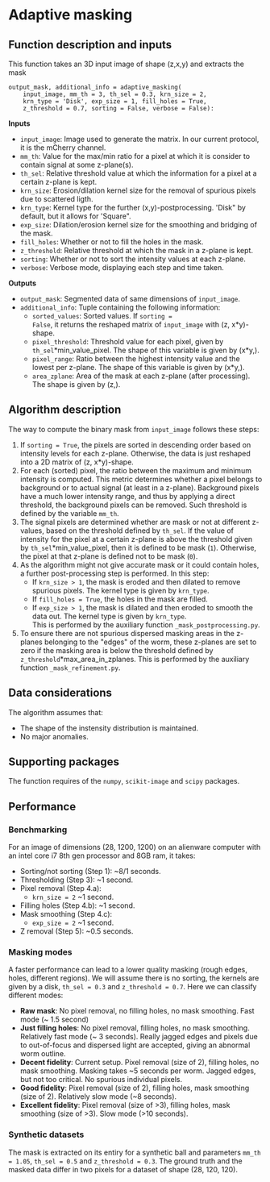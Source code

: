 # Adaptive masking
## Function description and inputs
This function takes an 3D input image of shape (z,x,y) and extracts the mask
```
output_mask, additional_info = adaptive_masking(
    input_image, mm_th = 3, th_sel = 0.3, krn_size = 2,
    krn_type = 'Disk', exp_size = 1, fill_holes = True, 
    z_threshold = 0.7, sorting = False, verbose = False):
```
**Inputs**
- <code>input_image</code>: Image used to generate the matrix. In our current protocol, it is the mCherry channel.
- <code>mm_th</code>: Value for the max/min ratio for a pixel at which it is consider to contain signal at some z-plane(s).
- <code>th_sel</code>: Relative threshold value at which the information for a pixel at a certain z-plane is kept.
- <code>krn_size</code>: Erosion/dilation kernel size for the removal of spurious pixels due to scattered ligth.
- <code>krn_type</code>: Kernel type for the further (x,y)-postprocessing. 'Disk" by default, but it allows for 'Square".
- <code>exp_size</code>: Dilation/erosion kernel size for the smoothing and bridging of the mask.
- <code>fill_holes</code>: Whether or not to fill the holes in the mask.
- <code>z_threshold</code>: Relative threshold at which the mask in a z-plane is kept.
- <code>sorting</code>: Whether or not to sort the intensity values at each z-plane.
- <code>verbose</code>: Verbose mode, displaying each step and time taken.

**Outputs**
- <code>output_mask</code>: Segmented data of same dimensions of <code>input_image</code>.
- <code>additional_info</code>: Tuple containing the following information:
  - <code>sorted_values</code>: Sorted values. If <code>sorting = False</code>, it returns the reshaped matrix of <code>input_image</code> with (z, x\*y)-shape.
  - <code>pixel_threshold</code>: Threshold value for each pixel, given by <code>th_sel</code>\*min_value_pixel. The shape of this variable is given by (x\*y,).
  - <code>pixel_range</code>: Ratio between the highest intensity value and the lowest per z-plane. The shape of this variable is given by (x\*y,).
  - <code>area_zplane</code>: Area of the mask at each z-plane (after processing). The shape is given by (z,).

## Algorithm description
The way to compute the binary mask from <code>input_image</code> follows these steps:
1. If <code>sorting = True</code>, the pixels are sorted in descending order based on intensity levels for each z-plane. Otherwise, the data is just reshaped into a 2D matrix of (z, x\*y)-shape.
2. For each (sorted) pixel, the ratio between the maximum and minimum intensity is computed. This metric determines whether a pixel belongs to background or to actual signal (at least in a z-plane). Background pixels have a much lower intensity range, and thus by applying a direct threshold, the background pixels can be removed. Such threshold is defined by the variable <code>mm_th</code>.
3. The signal pixels are determined whether are mask or not at different z-values, based on the threshold defined by <code>th_sel</code>. If the value of intensity for the pixel at a certain z-plane is above the threshold given by <code>th_sel</code>\*min_value_pixel, then it is defined to be mask (<code>1</code>). Otherwise, the pixel at that z-plane is defined not to be mask (<code>0</code>).
4. As the algorithm might not give accurate mask or it could contain holes, a further post-processing step is performed. In this step:
   - If <code>krn_size > 1</code>, the mask is eroded and then dilated to remove spurious pixels. The kernel type is given by <code>krn_type</code>.
   - If <code>fill_holes = True</code>, the holes in the mask are filled.
   - If <code>exp_size > 1</code>, the mask is dilated and then eroded to smooth the data out. The kernel type is given by <code>krn_type</code>. <br>
This is performed by the auxiliary function <code>_mask_postprocessing.py</code>.
5. To ensure there are not spurious dispersed masking areas in the z-planes belonging to the "edges" of the worm, these z-planes are set to zero if the masking area is below the threshold defined by <code>z_threshold</code>\*max_area_in_zplanes. This is performed by the auxiliary function <code>_mask_refinement.py</code>.

## Data considerations
The algorithm assumes that:
- The shape of the instensity distribution is maintained.
- No major anomalies.

## Supporting packages
The function requires of the <code>numpy</code>, <code>scikit-image</code> and <code>scipy</code> packages.

## Performance
### Benchmarking
For an image of dimensions (28, 1200, 1200) on an alienware computer with an intel core i7 8th gen processor and 8GB ram, it takes:
- Sorting/not sorting (Step 1): ~8/1 seconds.
- Thresholding (Step 3): ~1 second.
- Pixel removal (Step 4.a):
  - <code>krn_size = 2</code> ~1 second.
- Filling holes (Step 4.b): ~1 second.
- Mask smoothing (Step 4.c):
  - <code>exp_size = 2</code> ~1 second.
- Z removal (Step 5): ~0.5 seconds.

### Masking modes
A faster performance can lead to a lower quality masking (rough edges, holes, different regions). We will assume there is no sorting, the kernels are given by a disk, <code>th_sel = 0.3</code> and <code>z_threshold = 0.7</code>. Here we can classify different modes:
- **Raw mask**: No pixel removal, no filling holes, no mask smoothing. Fast mode (~ 1.5 second)
- **Just filling holes**: No pixel removal, filling holes, no mask smoothing. Relatively fast mode (~ 3 seconds). Really jagged edges and pixels due to out-of-focus and dispersed light are accepted, giving an abnormal worm outline.
- **Decent fidelity**: Current setup. Pixel removal (size of 2), filling holes, no mask smoothing. Masking takes ~5 seconds per worm. Jagged edges, but not too critical. No spurious individual pixels.
- **Good fidelity**: Pixel removal (size of 2), filling holes, mask smoothing (size of 2). Relatively slow mode (~8 seconds).
- **Excellent fidelity**: Pixel removal (size of >3), filling holes, mask smoothing (size of >3). Slow mode (>10 seconds).

### Synthetic datasets
The mask is extracted on its entiry for a synthetic ball and parameters <code>mm_th = 1.05</code>, <code>th_sel = 0.5</code> and <code>z_threshold = 0.3</code>. The ground truth and the masked data differ in two pixels for a dataset of shape (28, 120, 120).
